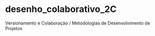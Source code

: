 # desenho_colaborativo_2C
Versionamento e Colaboração / Metodologias de Desenvolvimento de Projetos
